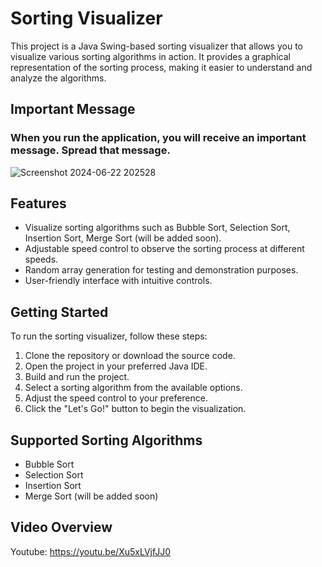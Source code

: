 # Sorting Visualizer

This project is a Java Swing-based sorting visualizer that allows you to visualize various sorting algorithms in action. It provides a graphical representation of the sorting process, making it easier to understand and analyze the algorithms.

## Important Message

### When you run the application, you will receive an important message. Spread that message. ###
![Screenshot 2024-06-22 202528](https://github.com/Fatin007/Sort_Spectra/assets/119798146/d601499b-a887-4105-a5f8-85920020f897)

## Features

- Visualize sorting algorithms such as Bubble Sort, Selection Sort, Insertion Sort, Merge Sort (will be added soon).
- Adjustable speed control to observe the sorting process at different speeds.
- Random array generation for testing and demonstration purposes.
- User-friendly interface with intuitive controls.

## Getting Started

To run the sorting visualizer, follow these steps:

1. Clone the repository or download the source code.
2. Open the project in your preferred Java IDE.
3. Build and run the project.
4. Select a sorting algorithm from the available options.
5. Adjust the speed control to your preference.
6. Click the "Let's Go!" button to begin the visualization.

## Supported Sorting Algorithms

- Bubble Sort
- Selection Sort
- Insertion Sort
- Merge Sort (will be added soon)


## Video Overview

Youtube: https://youtu.be/Xu5xLVjfJJ0